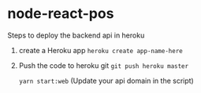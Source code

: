 # node-react-pos

Steps to deploy the backend api in heroku

1. create a Heroku app
    `heroku create app-name-here`

2. Push the code to heroku git
    `git push heroku master`

    `yarn start:web`
(Update your api domain in the script)
